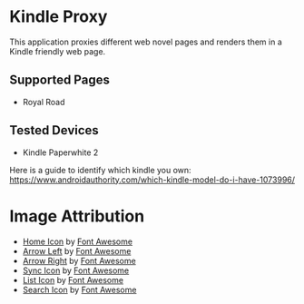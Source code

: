 # Kindle Proxy

This application proxies different web novel pages and renders them in a Kindle friendly web page.

## Supported Pages

 - Royal Road

## Tested Devices

 - Kindle Paperwhite 2

Here is a guide to identify which kindle you own: https://www.androidauthority.com/which-kindle-model-do-i-have-1073996/

# Image Attribution

 - [Home Icon](/src/main/resources/static/img/home-solid.svg) by [Font Awesome](https://fontawesome.com/license)
 - [Arrow Left](/src/main/resources/static/img/arrow-left-solid.svg) by [Font Awesome](https://fontawesome.com/license)
 - [Arrow Right](/src/main/resources/static/img/arrow-right-solid.svg) by [Font Awesome](https://fontawesome.com/license)
 - [Sync Icon](/src/main/resources/static/img/sync-solid.svg) by [Font Awesome](https://fontawesome.com/license)
 - [List Icon](/src/main/resources/static/img/list-solid.svg) by [Font Awesome](https://fontawesome.com/license)
 - [Search Icon](/src/main/resources/static/img/search-solid.svg) by [Font Awesome](https://fontawesome.com/license)